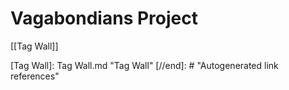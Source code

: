 # Vagabondians Project

[[Tag Wall]]

[//begin]: # "Autogenerated link references for markdown compatibility"
[Tag Wall]: Tag Wall.md "Tag Wall"
[//end]: # "Autogenerated link references"